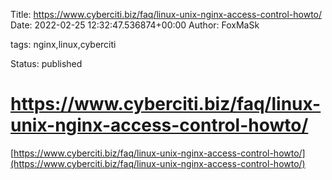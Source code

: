 Title: https://www.cyberciti.biz/faq/linux-unix-nginx-access-control-howto/
Date: 2022-02-25 12:32:47.536874+00:00
Author: FoxMaSk 

tags: nginx,linux,cyberciti

Status: published





# https://www.cyberciti.biz/faq/linux-unix-nginx-access-control-howto/

[https://www.cyberciti.biz/faq/linux-unix-nginx-access-control-howto/](https://www.cyberciti.biz/faq/linux-unix-nginx-access-control-howto/)

